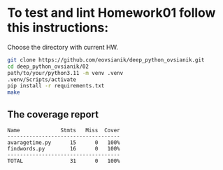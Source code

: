 # To test and lint Homework01 follow this instructions:

Choose the directory with current HW.
```sh
git clone https://github.com/eovsianik/deep_python_ovsianik.git
cd deep_python_ovsianik/02
path/to/your/python3.11 -m venv .venv
.venv/Scripts/activate
pip install -r requirements.txt
make
```
## The coverage report
```
Name             Stmts   Miss  Cover
------------------------------------
avaragetime.py      15      0   100%
findwords.py        16      0   100%
------------------------------------
TOTAL               31      0   100%
```
